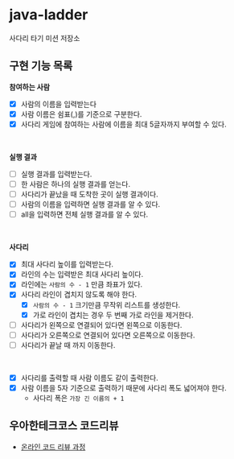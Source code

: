 # java-ladder

사다리 타기 미션 저장소

## 구현 기능 목록

**참여하는 사람**

- [x] 사람의 이름을 입력받는다
- [x] 사람 이름은 쉼표(,)를 기준으로 구분한다.
- [x] 사다리 게임에 참여하는 사람에 이름을 최대 5글자까지 부여할 수 있다.

<br>

**실행 결과**

- [ ] 실행 결과를 입력받는다.
- [ ] 한 사람은 하나의 실행 결과를 얻는다.
- [ ] 사다리가 끝났을 때 도착한 곳이 실행 결과이다.
- [ ] 사람의 이름을 입력하면 실행 결과를 알 수 있다.
- [ ] all을 입력하면 전체 실행 결과를 알 수 있다.

<br>

**사다리**

- [x] 최대 사다리 높이를 입력받는다.
- [x] 라인의 수는 입력받은 최대 사다리 높이다.
- [x] 라인에는 `사람의 수 - 1` 만큼 좌표가 있다.
- [x] 사다리 라인이 겹치지 않도록 해야 한다.
    - [x] `사람의 수 - 1` 크기만큼 무작위 리스트를 생성한다.
    - [x] 가로 라인이 겹치는 경우 두 번째 가로 라인을 제거한다.
- [ ] 사다리가 왼쪽으로 연결되어 있다면 왼쪽으로 이동한다.
- [ ] 사다리가 오른쪽으로 연결되어 있다면 오른쪽으로 이동한다.
- [ ] 사다리가 끝날 때 까지 이동한다.

<br>

- [x] 사다리를 출력할 때 사람 이름도 같이 출력한다.
- [x] 사람 이름을 5자 기준으로 출력하기 때문에 사다리 폭도 넓어져야 한다.
    - 사다리 폭은 `가장 긴 이름의 + 1`

## 우아한테크코스 코드리뷰

- [온라인 코드 리뷰 과정](https://github.com/woowacourse/woowacourse-docs/blob/master/maincourse/README.md)
